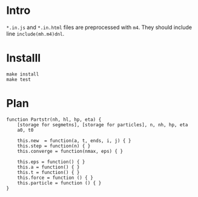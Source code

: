 # Intro

`*.in.js` and `*.in.html` files are preprocessed with `m4`. They
should include line `include(mh.m4)dnl`.


# Installl

	make install
	make test

# Plan

	function Partstr(nh, hl, hp, eta) {
		[storage for segmetns], [storage for particles], n, nh, hp, eta
		a0, t0

		this.new  = function(a, t, ends, i, j) { }
		this.step = function(n) { }
		this.converge = function(nmax, eps) { }

		this.eps = function() { }
		this.a = function() { }
		this.t = function() { }
		this.force = function () { }
		this.particle = function () { }
	}
